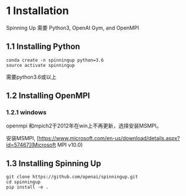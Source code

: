 # 1 Installation

Spinning Up 需要 Python3, OpenAI Gym, and OpenMPI

## 1.1 Installing Python

```
conda create -n spinningup python=3.6
source activate spinningup
```

需要python3.6或以上

## 1.2 Installing OpenMPI

### 1.2.1 windows

openmpi 和mpich2于2012年在win上不再更新，选择安装MSMPI。

安装MSMPI, [https://www.microsoft.com/en-us/download/details.aspx?id=57467](Microsoft MPI v10.0)

## 1.3 Installing Spinning Up

```
git clone https://github.com/openai/spinningup.git
cd spinningup
pip install -e .
```
